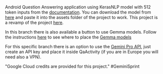 Android Question Answering application using KerasNLP model with 512 token inputs from the [documentation](https://keras.io/api/keras_nlp/models/bert/bert_backbone/). You can download the model from [here](https://drive.google.com/file/d/1owZTr38kyf0NLKbviFdyYaf11OU_OWGc/view?usp=sharing) and paste it into the assets folder of the project to work. This project is a revamp of the project [here](https://github.com/huggingface/tflite-android-transformers/tree/master/bert).

In this branch there is also available a button to use Gemma models. Follow the instructions [here](https://github.com/googlesamples/mediapipe/tree/main/examples/llm_inference/android) to see where to place the [Gemma models](https://developers.google.com/mediapipe/solutions/genai/llm_inference#gemma_2b)

For this specific branch there is an option to use the [Gemini Pro API](https://ai.google.dev/tutorials/android_quickstart#kotlin_3), just create an API key and place it inside QaActivity (if you are in Europe you will need also a VPN).

 "Google Cloud credits are provided for this project." #GeminiSprint
